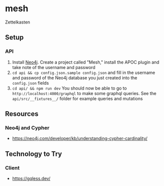 # mesh
Zettelkasten

## Setup
### API
1. Install [Neo4j](https://neo4j.com/download/). Create a project called "Mesh," install the APOC plugin and take note of the username and password
2. `cd api && cp config.json.sample config.json` and fill in the username and password of the Neo4j database you just created into the `config.json` fields
3. `cd api/ && npm run dev` You should now be able to go to `http://localhost:4000/graphql` to make some graphql queries. See the `api/src/__fixtures__/` folder for example queries and mutations

## Resources
### Neo4j and Cypher
* https://neo4j.com/developer/kb/understanding-cypher-cardinality/

## Technology to Try
### Client
* https://gqless.dev/
